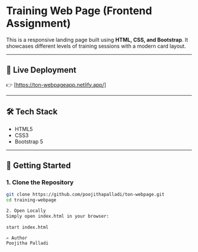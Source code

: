 # Training Web Page (Frontend Assignment)

This is a responsive landing page built using **HTML, CSS, and Bootstrap**. It showcases different levels of training sessions with a modern card layout.

---

## 🔗 Live Deployment

👉 [https://ton-webpageapp.netlify.app/]

---

## 🛠 Tech Stack

- HTML5  
- CSS3  
- Bootstrap 5  

---

## 🚀 Getting Started

### 1. Clone the Repository

```bash
git clone https://github.com/poojithapalladi/ton-webpage.git
cd training-webpage

2. Open Locally
Simply open index.html in your browser:
 
start index.html

✍️ Author
Poojitha Palladi

 